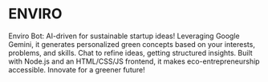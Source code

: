 # ENVIRO
Enviro Bot: AI-driven for sustainable startup ideas! Leveraging Google Gemini, it generates personalized green concepts based on your interests, problems, and skills. Chat to refine ideas, getting structured insights. Built with Node.js and an HTML/CSS/JS frontend, it makes eco-entrepreneurship accessible. Innovate for a greener future!
